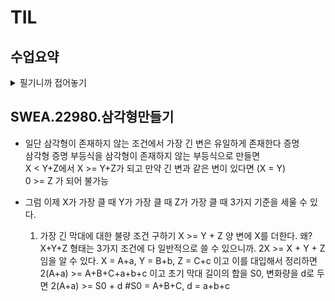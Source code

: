 # TIL


## 수업요약

<details>
<summary>필기니까 접어놓기</summary>

<!-- summary 아래 한칸 공백 두어야함 -->

### 어제 리뷰
- 버블 정렬  
  ```python
  def BubbleSort(a, N) : 	# 정렬할 List, N 원소 수
    for i in range(N-1, 0, -1) : # 범위의 끝 위치
        for j in range(i) :		# 비교할 왼쪽 원소 인덱스 j
            if a[j] > a[j+1] :
                a[j], a[j+1] = a[j+1], a[j]
  ```
  횟수에 대한 for문이 가장 바깥에 (N-1, 0, -1)로 존재함

- gravity
```
'''
9
7 4 2 0 0 6 0 7 0
=> 7
9
4 2 0 0 7 6 0 7 0
=> 5
'''

N = int(input())
box = list(map(int, input().split()))

max_v = 0
for i in range(N-1):
    cnt = 0         # i박스 오른쪽(i+1~N-1)에 더 낮은 박스 개수 (낙차)
    for j in range(i+1, N):
        if box[i] > box[j]:
            cnt += 1    # 더 낮은 박스면 낙차 추가
    if max_v < cnt:
        max_v = cnt
print(max_v)
```  

### 카운팅 정렬
- 항목들의 순서를 결정하기 위해 집합에 각 항목이 몇 개씩 있는지 세는 작업을 해  
  **선형 시간에 정렬하는 효율적인 알고리즘**
- 제한 사항
  - 정수나 정수로 표현 가능한 자료에 대해서만 가능(인덱스를 활용)
  - 카운트를 위한 공간을 할당하려면 집합 내의 가장 큰 정수를 알아야 함
- 시간 복잡도 : O(n+k) n은 len(list), k는 max of 정수

1. 인덱스 = 원본 리스트의 값, 밸류 = 그 값의 갯수의 개념으로 새로운 count 리스트를 만들기
2. 누적합의 형태로 count 리스트를 바꾼다 (위치 정보로 변형)
3. 원래 리스트에서 거꾸로 훑으면서 그 밸류의 count 리스트의 밸류에 해당하는 번째에 넣고 -1

예를 들어, 001233344 형태로 정렬하고 싶은 012433043 따위의 리스트가 있다면
[2, 1, 3, 2]의 새 리스트를 만들고
[2, 3, 7, 9]로 변형 한 뒤에
012433043을 뒤에서부터 순회하며 해당하는 밸류의 인덱스의 값을 받아
새 리스트에 넣는다. 그 값의 -1의 인덱스에 해당하는 곳에.

- 왜 2, 1 ,3 ,2에서 바로 제작하지 않는가??  
  안정정렬을 하려고! 같은 값이여도 뒤에 있는 값이 뒤에 적히게

-

### 탐욕 알고리즘 



</details>


## SWEA.22980.삼각형만들기

- 일단 삼각형이 존재하지 않는 조건에서 가장 긴 변은 유일하게 존재한다 증명  
  삼각형 증명 부등식을 삼각형이 존재하지 않는 부등식으로 만들면  
  X < Y+Z에서  X >= Y+Z가 되고 만약 긴 변과 같은 변이 있다면 (X = Y)  
  0 >= Z 가 되어 불가능  

- 그럼 이제 X가 가장 클 때 Y가 가장 클 때 Z가 가장 클 때 3가지 기준을 세울 수 있다.
  1) 가장 긴 막대에 대한 불량 조건 구하기
  X >= Y + Z 양 변에 X를 더한다. 왜? X+Y+Z 형태는 3가지 조건에 다 일반적으로 쓸 수 있으니까.
  2X >= X + Y + Z 임을 알 수 있다.
  X = A+a, Y = B+b, Z = C+c 이고 이를 대입해서 정리하면  
  2(A+a) >= A+B+C+a+b+c 이고 초기 막대 길이의 합을 S0, 변화량을 d로 두면
  2(A+a) >= S0 + d
  #S0 = A+B+C, d = a+b+c
  

